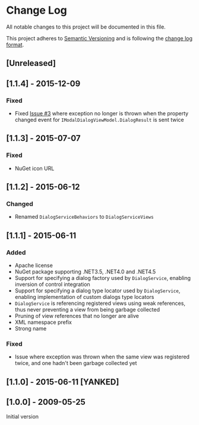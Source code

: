 # Change Log

All notable changes to this project will be documented in this file.

This project adheres to [Semantic Versioning](http://semver.org/) and is following the [change log format](https://github.com/olivierlacan/keep-a-changelog).

## [Unreleased]

## [1.1.4] - 2015-12-09

### Fixed

- Fixed [Issue #3](https://github.com/FantasticFiasco/mvvm-dialogs/issues/3) where exception no longer is thrown when the property changed event for `IModalDialogViewModel.DialogResult` is sent twice

## [1.1.3] - 2015-07-07

### Fixed

- NuGet icon URL

## [1.1.2] - 2015-06-12

### Changed

- Renamed `DialogServiceBehaviors` to `DialogServiceViews`

## [1.1.1] - 2015-06-11

### Added

- Apache license
- NuGet package supporting .NET3.5, .NET4.0 and .NET4.5
- Support for specifying a dialog factory used by `DialogService`, enabling inversion of control integration
- Support for specifying a dialog type locator used by `DialogService`, enabling implementation of custom dialogs type locators
- `DialogService` is referencing registered views using weak references, thus never preventing a view from being garbage collected
- Pruning of view references that no longer are alive
- XML namespace prefix
- Strong name

### Fixed

- Issue where exception was thrown when the same view was registered twice, and one hadn't been garbage collected yet

## [1.1.0] - 2015-06-11 [YANKED]

## [1.0.0] - 2009-05-25

Initial version